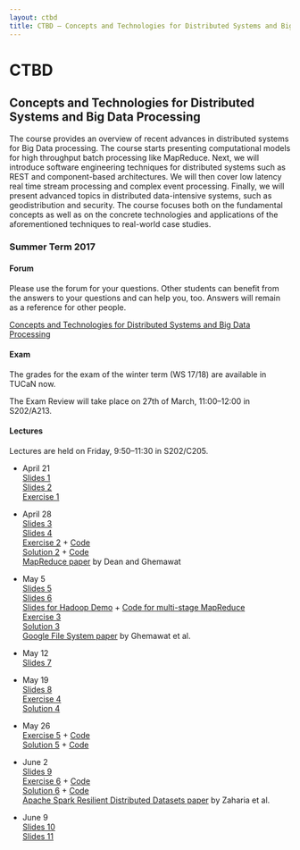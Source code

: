 ```yaml
---
layout: ctbd
title: CTBD – Concepts and Technologies for Distributed Systems and Big Data Processing
---
```


# CTBD

## Concepts and Technologies for Distributed Systems and Big Data Processing

The course provides an overview of recent advances in distributed systems for
Big Data processing. The course starts presenting computational models for high
throughput batch processing like MapReduce. Next, we will introduce software
engineering techniques for distributed systems such as REST and component-based
architectures. We will then cover low latency real time stream processing and
complex event processing. Finally, we will present advanced topics in
distributed data-intensive systems, such as geodistribution and security. The
course focuses both on the fundamental concepts as well as on the concrete
technologies and applications of the aforementioned techniques to real-world
case studies.

### Summer Term 2017

#### Forum

Please use the forum for your questions. Other students can benefit from the
answers to your questions and can help you, too. Answers will remain as a
reference for other people.

[Concepts and Technologies for Distributed Systems and Big Data Processing](https://www.fachschaft.informatik.tu-darmstadt.de/forum/viewforum.php?f=580)


#### Exam

<!--
<div class="info">
  <p>The exam will take place on July 14 at 9:50.
  The room where the exam will take place is assigned by your surname.</p>

  Surname starting with
  <table>
    <tr><td>AB – FA</td><td>S101/A5</td></tr>
    <tr><td>FE – PR</td><td>S105/122</td></tr>
    <tr><td>PU – ZI</td><td>S202/C205</td></tr>
  </table>
</div>

<div class="info">
  <p>The Exam Review will take place on 30th of August in S202/E202.</p>

  <p>Please use the time slot assigned by your surname. We can only guarantee you 15&thinsp;min review if you are on time.</p>

  Surname starting with
  <table>
    <tr><td>Aa–Dc</td><td>13:30</td></tr>
    <tr><td>Dd–Iz</td><td>14:00</td></tr>
    <tr><td>Ja–Mf</td><td>14:30</td></tr>
    <tr><td>Mg–Qz</td><td>15:00</td></tr>
    <tr><td>Ra–Sk</td><td>15:30</td></tr>
    <tr><td>Sl–Zz</td><td>16:00</td></tr>
  </table>
</div>

<div class="info">
  The exam for the winter term (WS 17/18) will take place on March 2 at 17:00 in room S101/A1
</div>
-->

<div class="info">
  <p>The grades for the exam of the winter term (WS 17/18) are available in TUCaN now.</p>
<!--
  <p>We will announce the date for the exam review here.</p>
-->
  <p>The Exam Review will take place on 27th of March, 11:00–12:00 in S202/A213.</p>
</div>


#### Lectures

Lectures are held on Friday, 9:50–11:30 in S202/C205.

* April 21  
  [Slides 1](CTBD_01_organization.pdf)  
  [Slides 2](CTBD_02_intro.pdf)  
  [Exercise 1](CTBD_ex01.pdf)

* April 28  
  [Slides 3](CTBD_03_bigdata_intro.pdf)  
  [Slides 4](CTBD_04_mapreduce.pdf)  
  [Exercise 2](CTBD_ex02.pdf) + [Code](CTBD_ex02.zip)  
  [Solution 2](CTBD_sol02.pdf) + [Code](CTBD_sol02.zip)  
  [MapReduce paper](http://research.google.com/archive/mapreduce.html) by Dean and Ghemawat

* May 5  
  [Slides 5](CTBD_05_mapreduce.pdf)  
  [Slides 6](CTBD_06_gfs-hdfs.pdf)  
  [Slides for Hadoop Demo](CTBD_05b_two_step_join.pdf) + [Code for multi-stage MapReduce](CTBD_05b_two_step_join.zip)  
  [Exercise 3](CTBD_ex03.pdf)  
  [Solution 3](CTBD_sol03.pdf)  
  [Google File System paper](http://research.google.com/archive/gfs.html) by Ghemawat et al.

* May 12  
  [Slides 7](CTBD_07_echosystem.pdf)

* May 19  
  [Slides 8](CTBD_08_futures_async_actors.pdf)  
  [Exercise 4](CTBD_ex04.pdf)  
  [Solution 4](CTBD_sol04.pdf)

* May 26  
  [Exercise 5](CTBD_ex05.pdf) + [Code](CTBD_ex05.zip)  
  [Solution 5](CTBD_sol05.pdf) + [Code](CTBD_sol05.zip)

* June 2  
  [Slides 9](CTBD_09_spark.pdf)  
  [Exercise 6](CTBD_ex06.pdf) + [Code](CTBD_ex06.zip)  
  [Solution 6](CTBD_sol06.pdf) + [Code](CTBD_sol06.zip)  
  [Apache Spark Resilient Distributed Datasets paper](http://www-bcf.usc.edu/~minlanyu/teach/csci599-fall12/papers/nsdi_spark.pdf) by Zaharia et al.

* June 9  
  [Slides 10](CTBD_10_spark_streaming.pdf)  
  [Slides 11](CTBD_11_preparation.pdf)
